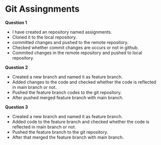 # **Git Assingnments**
  **Question 1**
  - I have created an repository named assignments.
  - Cloned it to the local repository.
  - committed changes and pushed  to the remote repository.
  - Checked whether commit changes are occurs or not in github.
  - Commited changes in the remote repository and pushed to  local repository.
  
  **Question 2**

  - Created a new branch and named it as feature branch.
  - Added changes to the code and checked whether the code is reflected in main branch or not.
  - Pushed the feature branch codes to the git repository.
  - After pushed  merged  feature branch with main branch.
  
  **Question 3**

  - Created a new branch and named it as feature branch.
  - Added code to the feature branch and checked whether the code is reflected in main branch or not.
  - Pushed the feature branch to the git repository.
  - After that merged the feature branch with main branch.
   
  
 
